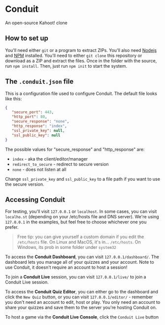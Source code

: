 # Conduit
An open-source Kahoot! clone

## How to set up
You'll need either `git` or a program to extract ZIPs. You'll also need [Nodejs](https://nodejs.org/) and [NPM](https://npmjs.com/) installed.
You'll need to either `git clone` this repository or download as a ZIP and extract the files.
Once in the folder with the source, run `npm install`.
Then, just run `npm init` to start the system.

## The `.conduit.json` file
This is a configuration file used to configure Conduit. The default file looks like this:
```json
{
   "secure_port": 443,
   "http_port": 80,
   "secure_response": "none",
   "http_response": "index",
   "ssl_private_key": null,
   "ssl_public_key": null
}
```
The possible values for "secure_response" and "http_response" are:
* `index` - aka the client/editor/manager
* `redirect_to_secure` - redirect to secure version
* `none` - does not listen at all

Change `ssl_private_key` and `ssl_public_key` to a file path if you want to use the secure version.

## Accessing Conduit
For testing, you'll visit `127.0.0.1` or `localhost`. In some cases, you can visit `localho.st` (depending on your /etc/hosts file and DNS server).
We're using `127.0.0.1` in the examples, but feel free to choose whichever one you prefer.

> Free tip: you can give yourself a custom domain if you edit the `/etc/hosts` file. On Linux and MacOS, it's in... `/etc/hosts`. On Windows, its prob in some folder under `system32`

To access the **Conduit Dashboard**, you can visit `127.0.0.1/dashboard/`. The dashboard lets you manage all of your quizzes and your account. Note to use Conduit, it doesn't require an account to host a session!

To join a **Conduit Live** session, you can visit `127.0.0.1/live/` to join a Conduit Live session.

To access the **Conduit Quiz Editor**, you can either go to the dashboard and click the `New Quiz` button, or you can visit `127.0.0.1/editor/` - remember you don't need an account to edit, host or play. You only need an account to share your quizzes and save them to the server you're hosting Conduit on.

To host a game via the **Conduit Live Console**, click the `Conduit Live` button
